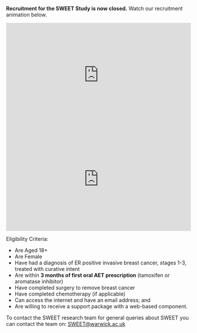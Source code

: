<b>Recruitment for the SWEET Study is now closed.</b>
Watch our recruitment animation below.   

<div style="padding:56.25% 0 0 0;position:relative;"><iframe src="https://player.vimeo.com/video/1045043958?badge=0&amp;autopause=0&amp;player_id=0&amp;app_id=58479"                                             style="position:absolute;top:0;left:0;width:100%;height:100%;" frameborder="0" allow="autoplay; fullscreen; picture-in-picture" allowfullscreen></iframe></div><script src="https://player.vimeo.com/api/player.js"></script>

<div style="padding:56.25% 0 0 0;position:relative;"><iframe src="https://player.vimeo.com/video/1045041824?badge=0&amp;autopause=0&amp;player_id=0&amp;app_id=58479" style="position:absolute;top:0;left:0;width:100%;height:100%;" frameborder="0" allow="autoplay; fullscreen; picture-in-picture" allowfullscreen></iframe></div><script src="https://player.vimeo.com/api/player.js"></script>

Eligibility Criteria:

- Are Aged 18+
- Are Female
- Have had a diagnosis of ER positive invasive breast cancer, stages 1-3, treated with curative intent
- Are within <b>3 months of first oral AET prescription</b> (tamoxifen or aromatase inhibitor)
- Have completed surgery to remove breast cancer
- Have completed chemotherapy (if applicable)
- Can access the internet and have an email address; and
- Are willing to receive a support package with a web-based component.


To contact the SWEET research team for general queries about SWEET you can contact the team on:  [SWEET@warwick.ac.uk ](mailto:SWEET@warwick.ac.uk)

